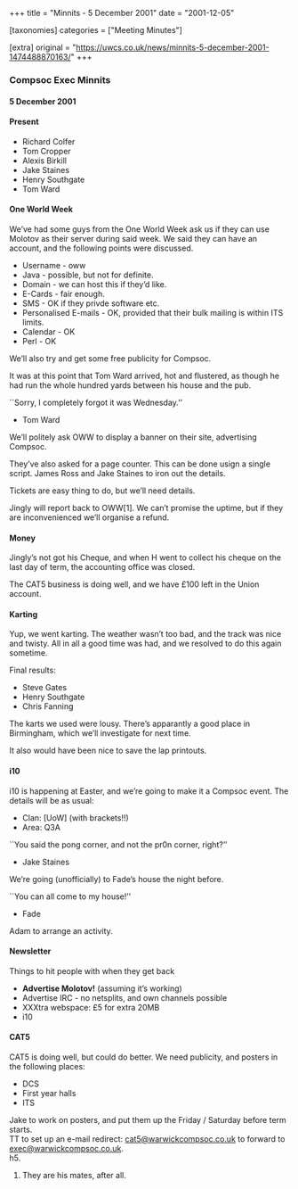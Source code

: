 +++
title = "Minnits - 5 December 2001"
date = "2001-12-05"

[taxonomies]
categories = ["Meeting Minutes"]

[extra]
original = "https://uwcs.co.uk/news/minnits-5-december-2001-1474488870163/"
+++

### Compsoc Exec Minnits

#### 5 December 2001

#### Present

  - Richard Colfer
  - Tom Cropper
  - Alexis Birkill
  - Jake Staines
  - Henry Southgate
  - Tom Ward

#### One World Week

We’ve had some guys from the One World Week ask us if they can use Molotov as their server during said week. We said they can have an account, and the following points were discussed.

  - Username - oww
  - Java - possible, but not for definite.
  - Domain - we can host this if they’d like.
  - E-Cards - fair enough.
  - SMS - OK if they privde software etc.
  - Personalised E-mails - OK, provided that their bulk mailing is within ITS limits.
  - Calendar - OK
  - Perl - OK

We’ll also try and get some free publicity for Compsoc.

It was at this point that Tom Ward arrived, hot and flustered, as though he had run the whole hundred yards between his house and the pub.

\`\`Sorry, I completely forgot it was Wednesday.’’

  - Tom Ward

We’ll politely ask OWW to display a banner on their site, advertising Compsoc.

They’ve also asked for a page counter. This can be done usign a single script. James Ross and Jake Staines to iron out the details.

Tickets are easy thing to do, but we’ll need details.

Jingly will report back to OWW\[1\]. We can’t promise the uptime, but if they are inconvenienced we’ll organise a refund.

#### Money

Jingly’s not got his Cheque, and when H went to collect his cheque on the last day of term, the accounting office was closed.

The CAT5 business is doing well, and we have £100 left in the Union account.

#### Karting

Yup, we went karting. The weather wasn’t too bad, and the track was nice and twisty. All in all a good time was had, and we resolved to do this again sometime.

Final results:

  - Steve Gates
  - Henry Southgate
  - Chris Fanning

The karts we used were lousy. There’s apparantly a good place in Birmingham, which we’ll investigate for next time.

It also would have been nice to save the lap printouts.

#### i10

i10 is happening at Easter, and we’re going to make it a Compsoc event. The details will be as usual:

  - Clan: \[UoW\] (with brackets\!\!)
  - Area: Q3A

\`\`You said the pong corner, and not the pr0n corner, right?’’

  - Jake Staines

We’re going (unofficially) to Fade’s house the night before.

\`\`You can all come to my house\!’’

  - Fade

Adam to arrange an activity.

#### Newsletter

Things to hit people with when they get back

  - **Advertise Molotov\!** (assuming it’s working)
  - Advertise IRC - no netsplits, and own channels possible
  - XXXtra webspace: £5 for extra 20MB
  - i10

#### CAT5

CAT5 is doing well, but could do better. We need publicity, and posters in the following places:

  - DCS
  - First year halls
  - ITS

Jake to work on posters, and put them up the Friday / Saturday before term starts.  
TT to set up an e-mail redirect: cat5@warwickcompsoc.co.uk to forward to exec@warwickcompsoc.co.uk.  
h5.

1.  They are his mates, after all.
